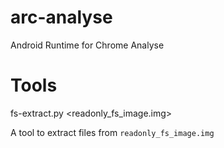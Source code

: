 arc-analyse
===========

Android Runtime for Chrome Analyse


Tools
=====

fs-extract.py <readonly_fs_image.img> <output-directory>

A tool to extract files from `readonly_fs_image.img`
